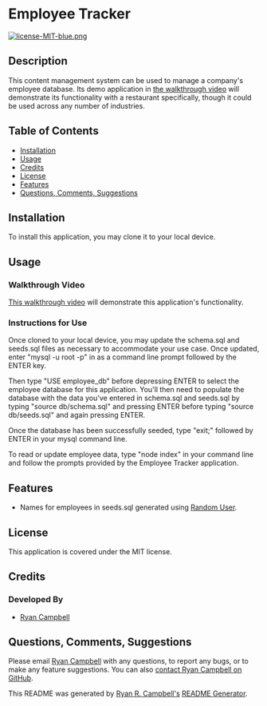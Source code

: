 # Employee Tracker

[![license-MIT-blue.png](https://img.shields.io/badge/license-MIT-blue)](#License)

## Description
This content management system can be used to manage a company's employee database. Its demo application in [the walkthrough video](https://youtu.be/FCzi3EAavcw) will demonstrate its functionality with a restaurant specifically, though it could be used across any number of industries.

## Table of Contents
- [Installation](#installation)
- [Usage](#usage)
- [Credits](#credits)
- [License](#license)
- [Features](#features)
- [Questions, Comments, Suggestions](#questions-comments-suggestions)

## Installation
To install this application, you may clone it to your local device.

## Usage

### Walkthrough Video

[This walkthrough video](https://youtu.be/FCzi3EAavcw) will demonstrate this application's functionality. 

### Instructions for Use
Once cloned to your local device, you may update the schema.sql and seeds.sql files as necessary to accommodate your use case. Once updated, enter "mysql -u root -p" in as a command line prompt followed by the ENTER key. 

Then type "USE employee_db" before depressing ENTER to select the employee database for this application. You'll then need to populate the database with the data you've entered in schema.sql and seeds.sql by typing "source db/schema.sql" and pressing ENTER before typing "source db/seeds.sql" and again pressing ENTER. 

Once the database has been successfully seeded, type "exit;" followed by ENTER in your mysql command line. 

To read or update employee data, type "node index" in your command line and follow the prompts provided by the Employee Tracker application.

 ## Features
 - Names for employees in seeds.sql generated using [Random User](https://randomuser.me/).



## License
This application is covered under the MIT license.

## Credits
### Developed By
- [Ryan Campbell](https://www.github.com/rrcampbell-exe/)

## Questions, Comments, Suggestions
Please email [Ryan Campbell](mailto:campbell.ryan.r@gmail.com) with any questions, to report any bugs, or to make any feature suggestions. You can also [contact Ryan Campbell on GitHub](https://www.github.com/rrcampbell-exe/).

This README was generated by [Ryan R. Campbell's](https://www.github.com/rrcampbell-exe/) [README Generator](https://github.com/rrcampbell-exe/readme-generator).
